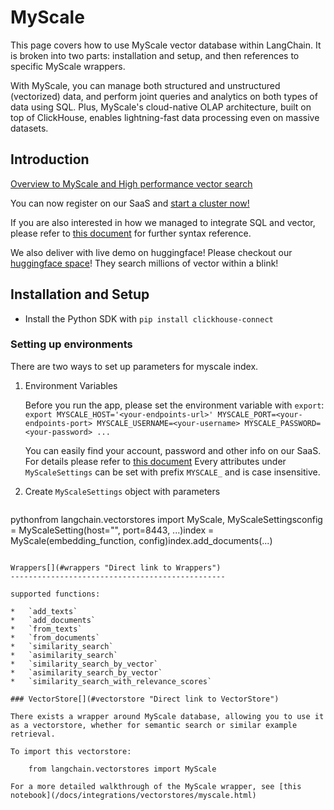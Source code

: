 MyScale
=======

This page covers how to use MyScale vector database within LangChain. It is broken into two parts: installation and setup, and then references to specific MyScale wrappers.

With MyScale, you can manage both structured and unstructured (vectorized) data, and perform joint queries and analytics on both types of data using SQL. Plus, MyScale's cloud-native OLAP architecture, built on top of ClickHouse, enables lightning-fast data processing even on massive datasets.

Introduction[](#introduction "Direct link to Introduction")
------------------------------------------------------------

[Overview to MyScale and High performance vector search](https://docs.myscale.com/en/overview/)

You can now register on our SaaS and [start a cluster now!](https://docs.myscale.com/en/quickstart/)

If you are also interested in how we managed to integrate SQL and vector, please refer to [this document](https://docs.myscale.com/en/vector-reference/) for further syntax reference.

We also deliver with live demo on huggingface! Please checkout our [huggingface space](https://huggingface.co/myscale)! They search millions of vector within a blink!

Installation and Setup[](#installation-and-setup "Direct link to Installation and Setup")
------------------------------------------------------------------------------------------

*   Install the Python SDK with `pip install clickhouse-connect`

### Setting up environments[](#setting-up-environments "Direct link to Setting up environments")

There are two ways to set up parameters for myscale index.

1.  Environment Variables
    
    Before you run the app, please set the environment variable with `export`: `export MYSCALE_HOST='<your-endpoints-url>' MYSCALE_PORT=<your-endpoints-port> MYSCALE_USERNAME=<your-username> MYSCALE_PASSWORD=<your-password> ...`
    
    You can easily find your account, password and other info on our SaaS. For details please refer to [this document](https://docs.myscale.com/en/cluster-management/) Every attributes under `MyScaleSettings` can be set with prefix `MYSCALE_` and is case insensitive.
    
2.  Create `MyScaleSettings` object with parameters
    

    ```
pythonfrom langchain.vectorstores import MyScale, MyScaleSettingsconfig = MyScaleSetting(host="<your-backend-url>", port=8443, ...)index = MyScale(embedding_function, config)index.add_documents(...)
```

Wrappers[](#wrappers "Direct link to Wrappers")
------------------------------------------------

supported functions:

*   `add_texts`
*   `add_documents`
*   `from_texts`
*   `from_documents`
*   `similarity_search`
*   `asimilarity_search`
*   `similarity_search_by_vector`
*   `asimilarity_search_by_vector`
*   `similarity_search_with_relevance_scores`

### VectorStore[](#vectorstore "Direct link to VectorStore")

There exists a wrapper around MyScale database, allowing you to use it as a vectorstore, whether for semantic search or similar example retrieval.

To import this vectorstore:

    from langchain.vectorstores import MyScale

For a more detailed walkthrough of the MyScale wrapper, see [this notebook](/docs/integrations/vectorstores/myscale.html)